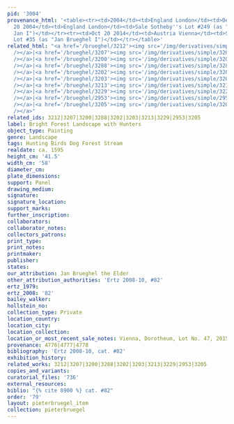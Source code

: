 ```yaml
---
pid: '3004'
provenance_html: '<table><tr><td>2004</td><td>England London</td><td>Derek Johns Gallery</td></tr><tr><td>Apr
  20 2004</td><td>England London</td><td>Sale Sotheby''s Lot #249 (as "Follower of
  Jan I")</td></tr><tr><td>Oct 20 2014</td><td>Austria Vienna</td><td>Sale Dorotheum
  Lot #35 (as "Jan Brueghel I")</td></tr></table>'
related_html: "<a href='/brueghel/3212'><img src='/img/derivatives/simple/3212/thumbnail.jpg'
  /></a>|<a href='/brueghel/3207'><img src='/img/derivatives/simple/3207/thumbnail.jpg'
  /></a>|<a href='/brueghel/3200'><img src='/img/derivatives/simple/3200/thumbnail.jpg'
  /></a>|<a href='/brueghel/3288'><img src='/img/derivatives/simple/3288/thumbnail.jpg'
  /></a>|<a href='/brueghel/3202'><img src='/img/derivatives/simple/3202/thumbnail.jpg'
  /></a>|<a href='/brueghel/3203'><img src='/img/derivatives/simple/3203/thumbnail.jpg'
  /></a>|<a href='/brueghel/3213'><img src='/img/derivatives/simple/3213/thumbnail.jpg'
  /></a>|<a href='/brueghel/3229'><img src='/img/derivatives/simple/3229/thumbnail.jpg'
  /></a>|<a href='/brueghel/2953'><img src='/img/derivatives/simple/2953/thumbnail.jpg'
  /></a>|<a href='/brueghel/3205'><img src='/img/derivatives/simple/3205/thumbnail.jpg'
  /></a>"
related_ids: 3212|3207|3200|3288|3202|3203|3213|3229|2953|3205
label: Bright Forest Landscape with Hunters
object_type: Painting
genre: Landscape
tags: Hunting Birds Dog Forest Stream
realdate: ca. 1595
height_cm: '41.5'
width_cm: '58'
diameter_cm:
plate_dimensions:
support: Panel
drawing_medium:
signature:
signature_location:
support_marks:
further_inscription:
collaborators:
collaborator_notes:
collectors_patrons:
print_type:
print_notes:
printmaker:
publisher:
states:
our_attribution: Jan Brueghel the Elder
other_attribution_authorities: 'Ertz 2008-10, #82'
ertz_1979:
ertz_2008: '82'
bailey_walker:
hollstein_no:
collection_type: Private
location_country:
location_city:
location_collection:
location_or_most_recent_sale_notes: Vienna, Dorotheum, Lot No. 47, 2015
provenance: 4776|4777|4778
bibliography: 'Ertz 2008-10, cat. #82'
exhibition_history:
related_works: 3212|3207|3200|3288|3202|3203|3213|3229|2953|3205
copies_and_variants:
curatorial_files: '736'
external_resources:
biblio: "{% cite 8900 %} cat. #82"
order: '79'
layout: pieterbruegel_item
collection: pieterbruegel
---
```

